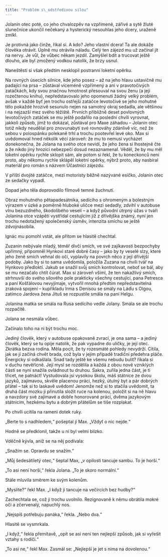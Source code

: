 ```yaml
---
title: "Problém s\_odstředivou silou"
---
```


Jolanin otec poté, co jeho chvalozpěv na vzpřímené, zářivé a sytě žluté slunečnice ukončil nečekaný a hysterický nesouhlas jeho dcery, uraženě zmlkl.

  

Je protivná jako činže, říkal si. A kdo? Jeho vlastní dcera! Ta ale dokáže člověka otrávit. Úplně mu otrávila náladu. Celý ten zájezd mu už začínal jít na nervy. Je vůl, že vůbec někam jezdil. Zamýšlel bdít a trucovat ještě dlouho, ale byl zmožený vodkou natolik, že brzy usnul.

Naneštěstí si však předtím nesklopil postranní loketní opěrku.

Na rovných úsecích silnice, kde jeho posez – až na jeho hlavu ustavičně mu padající na prsa – zůstával víceméně vzpřímený a ani v pravotočivých zatáčkách, kdy svou značnou hmotnost přesouval na svou ženu (a její rozečtenou knihu), nepředstavovalo jeho opomenutí žádný velký problém, avšak v každé byť jen trochu ostřejší zatáčce levotočivé se jeho mohutné tělo pokaždé hrozivě sesunulo nejen na samotný okraj sedadla, ale většinou i na nejzazší mez svého těžiště. Prvních přibližně deset povlovných levotočivých zatáček se mu ještě podařilo na poslední chvíli vyrovnat, jakkoli způsob, jímž to dokázal, zůstával pro Maxe záhadou – Jolanin otec totiž nikdy neudělal pro znovunabytí své rovnováhy zdánlivě víc, než že sebou v polospánku polekaně trhl a trochu pootevřel levé oko. Max si uvědomoval hned několik věcí zároveň: že mu to nemusí vycházet donekonečna, že Jolana na svého otce nevidí, že jeho žena si lhostejně čte a že nikdo jiný hrozící nebezpečí dosud nezaznamenal. Věděl, že by mu měl loketní opěrku rychle sklopit sám, ale potom si řekl, že tu koneckonců není proto, aby někomu rychle sklápěl loketní opěrky, nýbrž proto, aby nasbíral materiál pro román s názvem Účastníci zájezdu.

V příští dvojité zatáčce, mezi motoristy běžně nazývané esíčko, Jolanin otec ze sedačky vypadl.

Dopad jeho těla doprovodilo filmově temné žuchnutí.

Obraz mohutného pětapadesátníka, sedícího s ohromeným a bolestným výrazem v úzké a poměrně hluboké uličce mezi sedadly, zdvihl v autobuse vlnu bezuzdného, škodolibého veselí – a když původní útrpný úžas v tváři Jolanina otce vzápětí vystřídal cestujícím již z dřívějška známý, nyní jen trochu nedotažený společenský úsměv, intenzita smíchu se ještě zdvojnásobila.

Ignác mu pomohl vstát, ale přitom se hlasitě chechtal.

Zuzanin nebývale mladý, téměř dívčí smích, ve své zajíkavosti bezpochyby upřímný, připomněl Hynkovi staré dobré časy – jako by ty veselé slzy, které jeho ženě smích vehnal do očí, vyplavily na povrch něco z její dřívější podoby. Jako by si to sama uvědomila, položila Zuzana na chvíli tvář na Hynkovo předloktí. Jakub se snažil svůj smích kontrolovat, neboť se bál, aby se mu nezačalo chtít čúrat. Max si zároveň všiml, že ten nakažlivý smích, strhnuvší do svého silového pole prakticky všechny cestující, pana Petresca a paní Košťálovou nevyjímaje, vytvořil mnohá předtím nepředstavitelná zraková spojení – kupříkladu Irma s Denisou se smály na Láďu s Olgou, zatímco Jardova žena Jituš se rozpustile smála na paní Helgu.

Jolanina matka se smála na Rusa sedícího vedle Jolany. Smála se ale trochu rozpačitě.

Jolana se nesmála vůbec.

Začínalo toho na ni být trochu moc.

Jediný člověk, který v autobuse opakovaně zvrací, je ona sama – a jediný člověk, který se tu opije natolik, že pak vypadne do uličky, je její otec. Zkrátka bezva rodina. Měla pocit, že ty rozesmáté pohledy nevydrží. Cítila, jak se jí začíná chvět brada, což byla v jejím případě tradiční předehra pláče. Energicky si odkašlala. Snad tady ještě ke všemu nebudu bulit? říkala si v duchu nevěřícně. Její mysl se rozdělila a každá z obou nově vzniklých částí se nyní snažila ovládnout tu druhou. Sakra, zuřila jedna část, je ti třicet, ne patnáct! Vystudovala jsi vysokou školu, máš státnice ze dvou jazyků, zajímavou, skvěle placenou práci, hezký, útulný byt a pár dobrých přátel – tak si to laskavě uvědom! Jenomže než si to stačila uvědomit, ta druhá část mozku ji přinutila složit ruce na kolenou, položit si na ně hlavu a navzdory své zajímavé a dobře honorované práci, dvěma jazykovým státnicím, hezkému bytu a dobrým přátelům se tiše rozplakat.

Po chvíli ucítila na rameni dotek ruky.

„Berte to s nadhledem,“ pošeptal jí Max. „Vždyť o nic nejde.“

Hodně se předklonil, takže u ní byl velmi blízko.

Vděčně kývla, aniž se na něj podívala:

„Snažím se. Opravdu se snažím.“

„Můj šedesátiletý otec,“ šeptal Max, „v opilosti tancuje sambu. To je horší.“

„To asi není horší,“ řekla Jolana. „To je skoro normální.“

Stále mluvila směrem ke svým kolenům.

„Myslíte?“ řekl Max. „I když ji tancuje na večírcích bez hudby?“

Zachechtala se, což ji trochu uvolnilo. Rezignovaně k němu obrátila mokré oči a zčervenalý, napuchlý nos.

„Nejspíš potřebuju panáka,“ řekla. „Nebo dva.“

Hlasitě se vysmrkala.

„I když,“ řekla přemítavě, „opít se asi není ten nejlepší způsob, jak si vyřešit vztahy s rodiči.“

„To asi ne,“ řekl Max. Zasmál se: „Nejlepší je jet s nima na dovolenou.“
